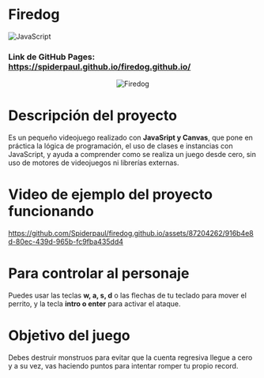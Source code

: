# Firedog 
![JavaScript](https://img.shields.io/badge/javascript-%23323330.svg?style=flat&logo=javascript&logoColor=%23F7DF1E) 

### Link de GitHub Pages: <a>https://spiderpaul.github.io/firedog.github.io/</a>
<div style="width: 100%; display: flex; justify-content: center;">
  <img src="https://github.com/Spiderpaul/firedog.github.io/assets/87204262/3736a1e2-167a-4004-b472-bb048f0a38ca" alt="Firedog" />
</div>

# Descripción del proyecto
Es un pequeño videojuego realizado con <b>JavaSript y Canvas</b>, que pone en práctica la lógica de programación, el uso de clases e instancias con JavaScript, 
y ayuda a comprender como se realiza un juego desde cero, sin uso de motores de videojuegos ni librerías externas. 

# Video de ejemplo del proyecto funcionando
https://github.com/Spiderpaul/firedog.github.io/assets/87204262/916b4e8d-80ec-439d-965b-fc9fba435dd4

# Para controlar al personaje
Puedes usar las teclas <b>w, a, s, d</b> o las flechas de tu teclado para mover el perrito, y la tecla <b>intro o enter</b> para activar el ataque. 

# Objetivo del juego
Debes destruir monstruos para evitar que la cuenta regresiva llegue a cero y a su vez, vas haciendo puntos para intentar romper tu propio record.

